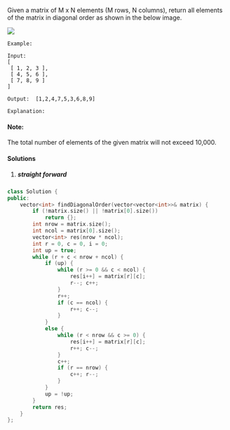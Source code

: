 Given a matrix of M x N elements (M rows, N columns), return all elements of the matrix in diagonal order as shown in the below image.

![](https://assets.leetcode.com/uploads/2018/10/12/diagonal_traverse.png)


```
Example:

Input:
[
 [ 1, 2, 3 ],
 [ 4, 5, 6 ],
 [ 7, 8, 9 ]
]

Output:  [1,2,4,7,5,3,6,8,9]

Explanation:
```

 

#### Note:

The total number of elements of the given matrix will not exceed 10,000.


#### Solutions

1. ##### straight forward

```cpp
class Solution {
public:
    vector<int> findDiagonalOrder(vector<vector<int>>& matrix) {
        if (!matrix.size() || !matrix[0].size())
            return {};
        int nrow = matrix.size();
        int ncol = matrix[0].size();
        vector<int> res(nrow * ncol);
        int r = 0, c = 0, i = 0;
        int up = true;
        while (r + c < nrow + ncol) {
            if (up) {
                while (r >= 0 && c < ncol) {
                    res[i++] = matrix[r][c];
                    r--; c++;
                }
                r++;
                if (c == ncol) {
                    r++; c--;
                }
            }
            else {
                while (r < nrow && c >= 0) {
                    res[i++] = matrix[r][c];
                    r++; c--;
                }
                c++;
                if (r == nrow) {
                    c++; r--;
                }
            }
            up = !up;
        }
        return res;
    }
};
```